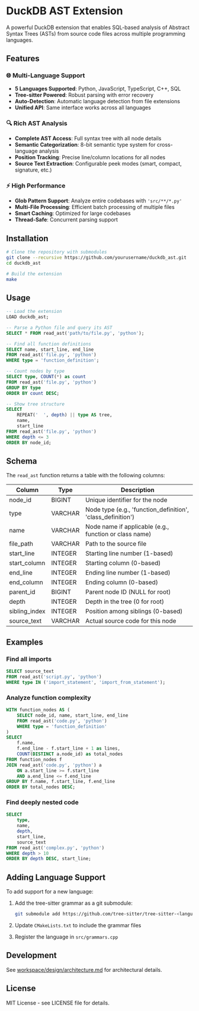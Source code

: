 # DuckDB AST Extension

A powerful DuckDB extension that enables SQL-based analysis of Abstract Syntax Trees (ASTs) from source code files across multiple programming languages.

## Features

### 🌐 Multi-Language Support
- **5 Languages Supported**: Python, JavaScript, TypeScript, C++, SQL
- **Tree-sitter Powered**: Robust parsing with error recovery
- **Auto-Detection**: Automatic language detection from file extensions
- **Unified API**: Same interface works across all languages

### 🔍 Rich AST Analysis
- **Complete AST Access**: Full syntax tree with all node details
- **Semantic Categorization**: 8-bit semantic type system for cross-language analysis
- **Position Tracking**: Precise line/column locations for all nodes
- **Source Text Extraction**: Configurable peek modes (smart, compact, signature, etc.)

### ⚡ High Performance
- **Glob Pattern Support**: Analyze entire codebases with `'src/**/*.py'`
- **Multi-File Processing**: Efficient batch processing of multiple files
- **Smart Caching**: Optimized for large codebases
- **Thread-Safe**: Concurrent parsing support

## Installation

```bash
# Clone the repository with submodules
git clone --recursive https://github.com/yourusername/duckdb_ast.git
cd duckdb_ast

# Build the extension
make
```

## Usage

```sql
-- Load the extension
LOAD duckdb_ast;

-- Parse a Python file and query its AST
SELECT * FROM read_ast('path/to/file.py', 'python');

-- Find all function definitions
SELECT name, start_line, end_line 
FROM read_ast('file.py', 'python')
WHERE type = 'function_definition';

-- Count nodes by type
SELECT type, COUNT(*) as count
FROM read_ast('file.py', 'python')
GROUP BY type
ORDER BY count DESC;

-- Show tree structure
SELECT 
    REPEAT('  ', depth) || type AS tree,
    name,
    start_line
FROM read_ast('file.py', 'python')
WHERE depth <= 3
ORDER BY node_id;
```

## Schema

The `read_ast` function returns a table with the following columns:

| Column | Type | Description |
|--------|------|-------------|
| node_id | BIGINT | Unique identifier for the node |
| type | VARCHAR | Node type (e.g., 'function_definition', 'class_definition') |
| name | VARCHAR | Node name if applicable (e.g., function or class name) |
| file_path | VARCHAR | Path to the source file |
| start_line | INTEGER | Starting line number (1-based) |
| start_column | INTEGER | Starting column (0-based) |
| end_line | INTEGER | Ending line number (1-based) |
| end_column | INTEGER | Ending column (0-based) |
| parent_id | BIGINT | Parent node ID (NULL for root) |
| depth | INTEGER | Depth in the tree (0 for root) |
| sibling_index | INTEGER | Position among siblings (0-based) |
| source_text | VARCHAR | Actual source code for this node |

## Examples

### Find all imports
```sql
SELECT source_text
FROM read_ast('script.py', 'python')
WHERE type IN ('import_statement', 'import_from_statement');
```

### Analyze function complexity
```sql
WITH function_nodes AS (
    SELECT node_id, name, start_line, end_line
    FROM read_ast('code.py', 'python')
    WHERE type = 'function_definition'
)
SELECT 
    f.name,
    f.end_line - f.start_line + 1 as lines,
    COUNT(DISTINCT a.node_id) as total_nodes
FROM function_nodes f
JOIN read_ast('code.py', 'python') a 
    ON a.start_line >= f.start_line 
    AND a.end_line <= f.end_line
GROUP BY f.name, f.start_line, f.end_line
ORDER BY total_nodes DESC;
```

### Find deeply nested code
```sql
SELECT 
    type,
    name,
    depth,
    start_line,
    source_text
FROM read_ast('complex.py', 'python')
WHERE depth > 10
ORDER BY depth DESC, start_line;
```

## Adding Language Support

To add support for a new language:

1. Add the tree-sitter grammar as a git submodule:
   ```bash
   git submodule add https://github.com/tree-sitter/tree-sitter-<language>.git grammars/tree-sitter-<language>
   ```

2. Update `CMakeLists.txt` to include the grammar files

3. Register the language in `src/grammars.cpp`

## Development

See [workspace/design/architecture.md](workspace/design/architecture.md) for architectural details.

## License

MIT License - see LICENSE file for details.